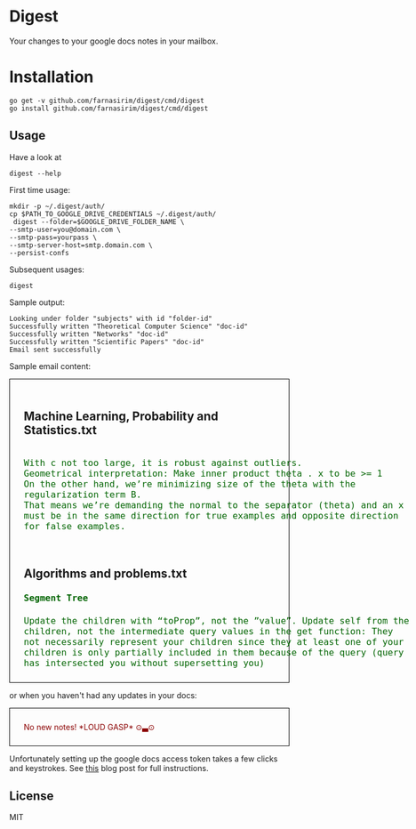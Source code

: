 # Digest
Your changes to your google docs notes in your mailbox.

# Installation
```
go get -v github.com/farnasirim/digest/cmd/digest
go install github.com/farnasirim/digest/cmd/digest
```

## Usage
Have a look at
```
digest --help
```
First time usage:
```
mkdir -p ~/.digest/auth/
cp $PATH_TO_GOOGLE_DRIVE_CREDENTIALS ~/.digest/auth/
 digest --folder=$GOOGLE_DRIVE_FOLDER_NAME \
--smtp-user=you@domain.com \
--smtp-pass=yourpass \
--smtp-server-host=smtp.domain.com \
--persist-confs
```
Subsequent usages:
```
digest
```

Sample output:
```
Looking under folder "subjects" with id "folder-id"
Successfully written "Theoretical Computer Science" "doc-id"
Successfully written "Networks" "doc-id"
Successfully written "Scientific Papers" "doc-id"
Email sent successfully
```

Sample email content: <br>

<div style=" border: 1px solid black ; padding: 25px; ">

<h2> Machine Learning, Probability and Statistics.txt </h2>
<div style="word-wrap: break-word; width:700px; font-family: monospace;">
<font size="4px" color="darkgreen">
 <br> With c not too large, it is robust against outliers.
 <br> Geometrical interpretation: Make inner product theta . x to be >= 1
 <br> On the other hand, we’re minimizing size of the theta with the regularization term B.
 <br> That means we’re demanding the normal to the separator (theta) and an x must be in the same direction for true examples and opposite direction for false examples.
</font>
</div>
<br><br>


<h2> Algorithms and problems.txt </h2>
<div style="word-wrap: break-word; width:700px; font-family: monospace;">
<font size="4px" color="darkgreen">

<h4>Segment Tree </h4>
Update the children with “toProp”, not the ”value”. 
Update self from the children, not the intermediate query values in the get function: 
They not necessarily represent your children since they at least one of your children is only partially included in them because of the query (query has intersected you without supersetting you) 
</font>
</div>

</div>


or when you haven't had any updates in your docs:<br>


<div style=" border: 1px solid black ;  padding: 25px;">

<font color="darkred">
		No new notes! *LOUD GASP* ⊙▃⊙ 
</font>

</div>

Unfortunately setting up the google docs access token takes a few clicks and keystrokes. See [this](https://blog.farnasirim.ir/2018/12/changes-to-my-notes-in-google-docs-in.html
) blog post for full instructions.

## License
MIT
